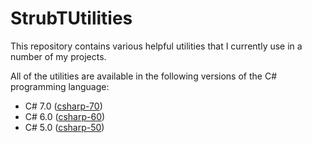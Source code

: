 # StrubTUtilities

This repository contains various helpful utilities that I currently use in a number of my projects.

All of the utilities are available in the following versions of the C# programming language:
* C# 7.0 ([csharp-70](https://github.com/StrubT/StrubTUtilities/tree/csharp-70))
* C# 6.0 ([csharp-60](https://github.com/StrubT/StrubTUtilities/tree/csharp-60))
* C# 5.0 ([csharp-50](https://github.com/StrubT/StrubTUtilities/tree/csharp-50))
